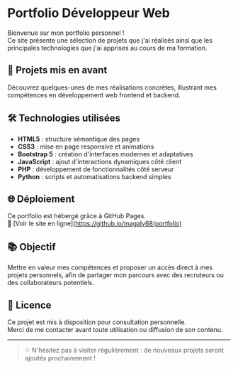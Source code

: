 # Portfolio Développeur Web

Bienvenue sur mon portfolio personnel !  
Ce site présente une sélection de projets que j'ai réalisés ainsi que les principales technologies que j'ai apprises au cours de ma formation.

## 🚀 Projets mis en avant
Découvrez quelques-unes de mes réalisations concrètes, illustrant mes compétences en développement web frontend et backend.

## 🛠 Technologies utilisées
- **HTML5** : structure sémantique des pages
- **CSS3** : mise en page responsive et animations
- **Bootstrap 5** : création d'interfaces modernes et adaptatives
- **JavaScript** : ajout d'interactions dynamiques côté client
- **PHP** : développement de fonctionnalités côté serveur
- **Python** : scripts et automatisations backend simples

## 🌐 Déploiement
Ce portfolio est hébergé grâce à GitHub Pages.  
🔗 [Voir le site en ligne](https://github.io/magaly68(portfolio)  

## 📚 Objectif
Mettre en valeur mes compétences et proposer un accès direct à mes projets personnels, afin de partager mon parcours avec des recruteurs ou des collaborateurs potentiels.

## 📄 Licence
Ce projet est mis à disposition pour consultation personnelle.  
Merci de me contacter avant toute utilisation ou diffusion de son contenu.

---

> ✨ N'hésitez pas à visiter régulièrement : de nouveaux projets seront ajoutés prochainement !
